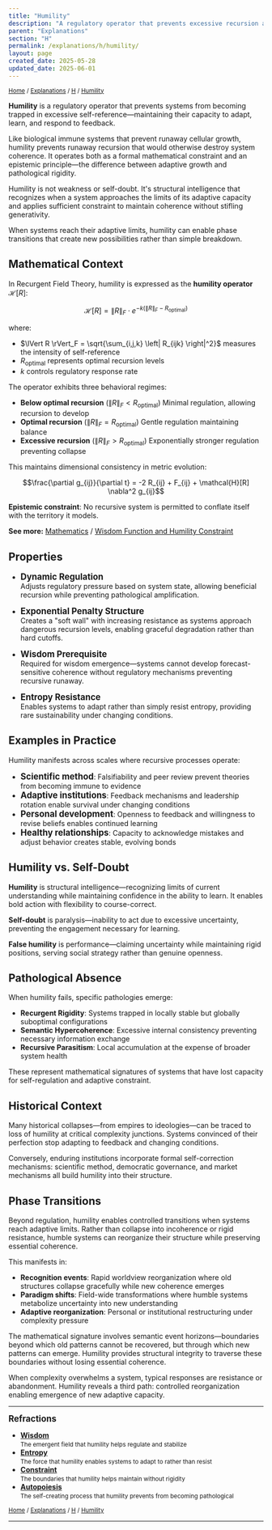 ```yaml
---
title: "Humility"
description: "A regulatory operator that prevents excessive recursion and pathological self-amplification"
parent: "Explanations"
section: "H"
permalink: /explanations/h/humility/
layout: page
created_date: 2025-05-28
updated_date: 2025-06-01
---
```


<small>[Home](/) / [Explanations](/explanations/) / [H](/explanations/h/) / <u>Humility</u></small>

**Humility** is a regulatory operator that prevents systems from becoming trapped in excessive self-reference—maintaining their capacity to adapt, learn, and respond to feedback.

Like biological immune systems that prevent runaway cellular growth, humility prevents runaway recursion that would otherwise destroy system coherence. It operates both as a formal mathematical constraint and an epistemic principle—the difference between adaptive growth and pathological rigidity.

Humility is not weakness or self-doubt. It's structural intelligence that recognizes when a system approaches the limits of its adaptive capacity and applies sufficient constraint to maintain coherence without stifling generativity.

When systems reach their adaptive limits, humility can enable phase transitions that create new possibilities rather than simple breakdown.

## Mathematical Context

In Recurgent Field Theory, humility is expressed as the **humility operator** $\mathcal{H}[R]$:

$$\mathcal{H}[R] = \lVert R \rVert_F \cdot e^{-k(\lVert R \rVert_F - R_{\text{optimal}})}$$

where:
- $\lVert R \rVert_F = \sqrt{\sum_{i,j,k} \left| R_{ijk} \right|^2}$ measures the intensity of self-reference
- $R_{\text{optimal}}$ represents optimal recursion levels  
- $k$ controls regulatory response rate

The operator exhibits three behavioral regimes:

- **Below optimal recursion** ($\lVert R \rVert_F < R_{\text{optimal}}$)
Minimal regulation, allowing recursion to develop
- **Optimal recursion** ($\lVert R \rVert_F = R_{\text{optimal}}$)
Gentle regulation maintaining balance
- **Excessive recursion** ($\lVert R \rVert_F > R_{\text{optimal}}$)
Exponentially stronger regulation preventing collapse

This maintains dimensional consistency in metric evolution:

$$\frac{\partial g_{ij}}{\partial t} = -2 R_{ij} + F_{ij} + \mathcal{H}[R] \nabla^2 g_{ij}$$

**Epistemic constraint**: No recursive system is permitted to conflate itself with the territory it models.

**See more:** [Mathematics](/math/) / [Wisdom Function and Humility Constraint](/math/08-wisdom-function/)

## Properties

- **<big>Dynamic Regulation</big>**  
Adjusts regulatory pressure based on system state, allowing beneficial recursion while preventing pathological amplification.

- **<big>Exponential Penalty Structure</big>**  
Creates a "soft wall" with increasing resistance as systems approach dangerous recursion levels, enabling graceful degradation rather than hard cutoffs.

- **<big>Wisdom Prerequisite</big>**  
Required for wisdom emergence—systems cannot develop forecast-sensitive coherence without regulatory mechanisms preventing recursive runaway.

- **<big>Entropy Resistance</big>**  
Enables systems to adapt rather than simply resist entropy, providing rare sustainability under changing conditions.

## Examples in Practice

Humility manifests across scales where recursive processes operate:

- **<big>Scientific method</big>**: Falsifiability and peer review prevent theories from becoming immune to evidence
- **<big>Adaptive institutions</big>**: Feedback mechanisms and leadership rotation enable survival under changing conditions  
- **<big>Personal development</big>**: Openness to feedback and willingness to revise beliefs enables continued learning
- **<big>Healthy relationships</big>**: Capacity to acknowledge mistakes and adjust behavior creates stable, evolving bonds

## Humility vs. Self-Doubt

**Humility** is structural intelligence—recognizing limits of current understanding while maintaining confidence in the ability to learn. It enables bold action with flexibility to course-correct.

**Self-doubt** is paralysis—inability to act due to excessive uncertainty, preventing the engagement necessary for learning.

**False humility** is performance—claiming uncertainty while maintaining rigid positions, serving social strategy rather than genuine openness.

## Pathological Absence

When humility fails, specific pathologies emerge:

- **Recurgent Rigidity**: Systems trapped in locally stable but globally suboptimal configurations
- **Semantic Hypercoherence**: Excessive internal consistency preventing necessary information exchange
- **Recursive Parasitism**: Local accumulation at the expense of broader system health

These represent mathematical signatures of systems that have lost capacity for self-regulation and adaptive constraint.

## Historical Context

Many historical collapses—from empires to ideologies—can be traced to loss of humility at critical complexity junctions. Systems convinced of their perfection stop adapting to feedback and changing conditions.

Conversely, enduring institutions incorporate formal self-correction mechanisms: scientific method, democratic governance, and market mechanisms all build humility into their structure.

## Phase Transitions

Beyond regulation, humility enables controlled transitions when systems reach adaptive limits. Rather than collapse into incoherence or rigid resistance, humble systems can reorganize their structure while preserving essential coherence.

This manifests in:
- **Recognition events**: Rapid worldview reorganization where old structures collapse gracefully while new coherence emerges
- **Paradigm shifts**: Field-wide transformations where humble systems metabolize uncertainty into new understanding  
- **Adaptive reorganization**: Personal or institutional restructuring under complexity pressure

The mathematical signature involves semantic event horizons—boundaries beyond which old patterns cannot be recovered, but through which new patterns can emerge. Humility provides structural integrity to traverse these boundaries without losing essential coherence.

When complexity overwhelms a system, typical responses are resistance or abandonment. Humility reveals a third path: controlled reorganization enabling emergence of new adaptive capacity.

---

**<big>Refractions</big>**

- **[Wisdom](/explanations/w/wisdom/)**  
  <small>The emergent field that humility helps regulate and stabilize</small>
- **[Entropy](/explanations/e/entropy/)**  
  <small>The force that humility enables systems to adapt to rather than resist</small>
- **[Constraint](/explanations/c/constraint/)**  
  <small>The boundaries that humility helps maintain without rigidity</small>
- **[Autopoiesis](/explanations/a/autopoiesis/)**  
  <small>The self-creating process that humility prevents from becoming pathological</small>

<small>[Home](/) / [Explanations](/explanations/) / [H](/explanations/h/) / <u>Humility</u></small>

---
